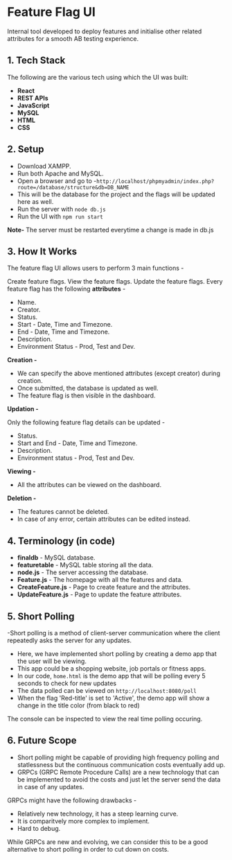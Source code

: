 # Feature Flag UI
Internal tool developed to deploy features and initialise other related attributes for a smooth AB testing experience.



## 1. Tech Stack

The following are the various tech using which the UI was built:

- **React**
- **REST APIs**
- **JavaScript**
- **MySQL**
- **HTML**
- **CSS**


## 2. Setup

-  Download XAMPP.
-  Run both Apache and MySQL.
- Open a browser and go to -```http://localhost/phpmyadmin/index.php?route=/database/structure&db=DB_NAME```
- This will be the database for the project and the flags will be updated here as well.
- Run the server with `node db.js`
- Run the UI with `npm run start`

**Note-** The server must be restarted everytime a change is made in db.js


 ## 3. How It Works

The feature flag UI allows users to perform 3 main functions -

Create feature flags.
View the feature flags.
Update the feature flags.
Every feature flag has the following **attributes** -

- Name.
- Creator.
- Status.
- Start - Date, Time and Timezone.
- End - Date, Time and Timezone.
- Description.
- Environment Status - Prod, Test and Dev.


**Creation -** 

- We can specify the above mentioned attributes (except creator) during creation. 
- Once submitted, the database is updated as well.
- The feature flag is then visible in the dashboard. 

**Updation -**

Only the following feature flag details can be updated - 

- Status.
- Start and End - Date, Time and Timezone.
- Description.
- Environment status - Prod, Test and Dev.

**Viewing -**

- All the attributes can be viewed on the dashboard. 

**Deletion -**
- The features cannot be deleted.
- In case of any error, certain attributes can be edited instead. 



## 4. Terminology (in code)

- **finaldb** - MySQL database.
- **featuretable** - MySQL table storing all the data.
- **node.js** - The server accessing the database.
- **Feature.js** - The homepage with all the features and data.
- **CreateFeature.js** - Page to create feature and the attributes.
- **UpdateFeature.js** - Page to update the feature attributes.


## 5. Short Polling

-Short polling is a method of client-server communication where the client repeatedly asks the server for any updates. 

- Here, we have implemented short polling by creating a demo app that the user will be viewing. 
- This app could be a shopping website, job portals or fitness apps.
- In our code, `home.html` is the demo app that will be polling every 5 seconds to check for new updates 
- The data polled can be viewed on `http://localhost:8080/poll` 
- When the flag 'Red-title' is set to 'Active', the demo app will show a change in the title color (from black to red)


The console can be inspected to view the real time polling occuring. 


## 6. Future Scope  

- Short polling might be capable of providing high frequency polling and statlessness but the continuous communication costs eventually add up. 
- GRPCs (GRPC Remote Procedure Calls) are a new technology that can be implemented to avoid the costs and just let the server send the data in case of any updates. 

GRPCs might have the following drawbacks - 
- Relatively new technology, it has a steep learning curve.
- It is comparitvely more complex to implement.
- Hard to debug. 

While GRPCs are new and evolving, we can consider this to be a good alternative to short polling in order to cut down on costs.







